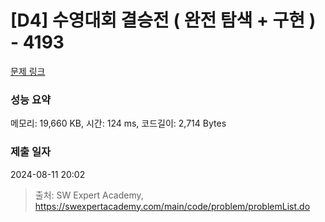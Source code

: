 # [D4] 수영대회 결승전 ( 완전 탐색 + 구현 ) - 4193 

[문제 링크](https://swexpertacademy.com/main/code/problem/problemDetail.do?contestProbId=AWKaG6_6AGQDFARV) 

### 성능 요약

메모리: 19,660 KB, 시간: 124 ms, 코드길이: 2,714 Bytes

### 제출 일자

2024-08-11 20:02



> 출처: SW Expert Academy, https://swexpertacademy.com/main/code/problem/problemList.do